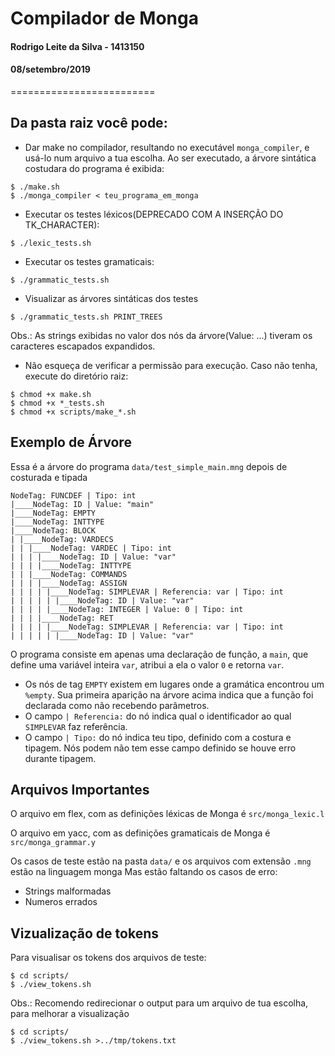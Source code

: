 # Compilador de Monga
#### Rodrigo Leite da Silva - 1413150
#### 08/setembro/2019
=========================

Da pasta raiz você pode:
----------------------------------
 - Dar make no compilador, resultando no executável `monga_compiler`, e usá-lo num arquivo a tua escolha. Ao ser executado, a árvore sintática costudara do programa é exibida:
```
$ ./make.sh
$ ./monga_compiler < teu_programa_em_monga
```

 - Executar os testes léxicos(DEPRECADO COM A INSERÇÃO DO TK_CHARACTER):
```
$ ./lexic_tests.sh
```

 - Executar os testes gramaticais:
```
$ ./grammatic_tests.sh
```

 - Visualizar as árvores sintáticas dos testes
 ```
 $ ./grammatic_tests.sh PRINT_TREES
 ```
Obs.: As strings exibidas no valor dos nós da árvore(Value: ...) tiveram os caracteres escapados expandidos.

 - Não esqueça de verificar a permissão para execução. Caso não tenha, execute do diretório raiz:
```
$ chmod +x make.sh
$ chmod +x *_tests.sh
$ chmod +x scripts/make_*.sh
```
Exemplo de Árvore
-------------------------------
Essa é a árvore do programa ``` data/test_simple_main.mng ``` depois de costurada e tipada
```
NodeTag: FUNCDEF | Tipo: int
|____NodeTag: ID | Value: "main"
|____NodeTag: EMPTY
|____NodeTag: INTTYPE
|____NodeTag: BLOCK
| |____NodeTag: VARDECS
| | |____NodeTag: VARDEC | Tipo: int
| | | |____NodeTag: ID | Value: "var"
| | | |____NodeTag: INTTYPE
| | |____NodeTag: COMMANDS
| | | |____NodeTag: ASSIGN
| | | | |____NodeTag: SIMPLEVAR | Referencia: var | Tipo: int
| | | | | |____NodeTag: ID | Value: "var"
| | | | |____NodeTag: INTEGER | Value: 0 | Tipo: int
| | | |____NodeTag: RET
| | | | |____NodeTag: SIMPLEVAR | Referencia: var | Tipo: int
| | | | | |____NodeTag: ID | Value: "var"
```
O programa consiste em apenas uma declaração de função, a ``` main ```, que define uma variável inteira ``` var ```, atribui a ela o valor ``` 0 ``` e retorna ```var```.
 - Os nós de tag ```EMPTY``` existem em lugares onde a gramática encontrou um ```%empty```. Sua primeira aparição na árvore acima indica que a função foi declarada como não recebendo parâmetros.
 - O campo ``` | Referencia: ``` do nó indica qual o identificador ao qual ```SIMPLEVAR``` faz referência.
 - O campo ``` | Tipo: ``` do nó indica teu tipo, definido com a costura e tipagem. Nós podem não tem esse campo definido se houve erro durante tipagem.

Arquivos Importantes
----------------------------
O arquivo em flex, com as definições léxicas de Monga é ``` src/monga_lexic.l ```

O arquivo em yacc, com as definições gramaticais de Monga é ``` src/monga_grammar.y ```

Os casos de teste estão na pasta ``` data/ ``` e os arquivos com extensão ```.mng``` estão na linguagem monga
Mas estão faltando os casos de erro:
 - Strings malformadas
 - Numeros errados

Vizualização de tokens
--------------------------
Para visualisar os tokens dos arquivos de teste:
```
$ cd scripts/
$ ./view_tokens.sh
```
Obs.: Recomendo redirecionar o output para um arquivo de tua escolha, para melhorar a visualização
```
$ cd scripts/
$ ./view_tokens.sh >../tmp/tokens.txt
```
